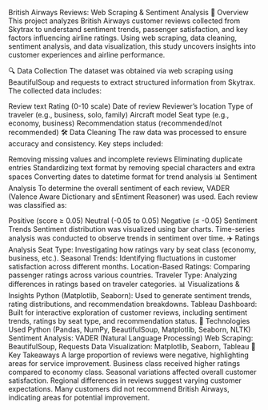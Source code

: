 British Airways Reviews: Web Scraping &amp; Sentiment Analysis
📌 Overview
This project analyzes British Airways customer reviews collected from Skytrax to understand sentiment trends, passenger satisfaction, and key factors influencing airline ratings. Using web scraping, data cleaning, sentiment analysis, and data visualization, this study uncovers insights into customer experiences and airline performance.

🔍 Data Collection
The dataset was obtained via web scraping using BeautifulSoup and requests to extract structured information from Skytrax. The collected data includes:

Review text
Rating (0-10 scale)
Date of review
Reviewer’s location
Type of traveler (e.g., business, solo, family)
Aircraft model
Seat type (e.g., economy, business)
Recommendation status (recommended/not recommended)
🛠️ Data Cleaning
The raw data was processed to ensure accuracy and consistency. Key steps included:

Removing missing values and incomplete reviews
Eliminating duplicate entries
Standardizing text format by removing special characters and extra spaces
Converting dates to datetime format for trend analysis
📊 Sentiment Analysis
To determine the overall sentiment of each review, VADER (Valence Aware Dictionary and sEntiment Reasoner) was used. Each review was classified as:

Positive (score ≥ 0.05)
Neutral (-0.05 to 0.05)
Negative (≤ -0.05)
Sentiment Trends
Sentiment distribution was visualized using bar charts.
Time-series analysis was conducted to observe trends in sentiment over time.
✈️ Ratings Analysis
Seat Type: Investigating how ratings vary by seat class (economy, business, etc.).
Seasonal Trends: Identifying fluctuations in customer satisfaction across different months.
Location-Based Ratings: Comparing passenger ratings across various countries.
Traveler Type: Analyzing differences in ratings based on traveler categories.
📊 Visualizations & Insights
Python (Matplotlib, Seaborn): Used to generate sentiment trends, rating distributions, and recommendation breakdowns.
Tableau Dashboard: Built for interactive exploration of customer reviews, including sentiment trends, ratings by seat type, and recommendation status.
🚀 Technologies Used
Python (Pandas, NumPy, BeautifulSoup, Matplotlib, Seaborn, NLTK)
Sentiment Analysis: VADER (Natural Language Processing)
Web Scraping: BeautifulSoup, Requests
Data Visualization: Matplotlib, Seaborn, Tableau
📌 Key Takeaways
A large proportion of reviews were negative, highlighting areas for service improvement.
Business class received higher ratings compared to economy class.
Seasonal variations affected overall customer satisfaction.
Regional differences in reviews suggest varying customer expectations.
Many customers did not recommend British Airways, indicating areas for potential improvement.

